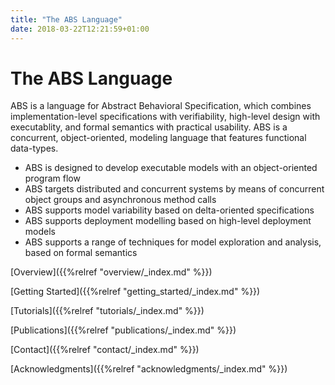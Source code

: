 ```yaml
---
title: "The ABS Language"
date: 2018-03-22T12:21:59+01:00
---
```




# The ABS Language

ABS is a language for Abstract Behavioral Specification, which combines
implementation-level specifications with verifiability, high-level design with
executablity, and formal semantics with practical usability. ABS is a
concurrent, object-oriented, modeling language that features functional
data-types.

* ABS is designed to develop executable models with an object-oriented program
  flow
* ABS targets distributed and concurrent systems by means of concurrent object
  groups and asynchronous method calls
* ABS supports model variability based on delta-oriented specifications
* ABS supports deployment modelling based on high-level deployment models
* ABS supports a range of techniques for model exploration and analysis, based
  on formal semantics

[Overview]({{%relref "overview/_index.md" %}})

[Getting Started]({{%relref "getting_started/_index.md" %}})

[Tutorials]({{%relref "tutorials/_index.md" %}})

[Publications]({{%relref "publications/_index.md" %}})

[Contact]({{%relref "contact/_index.md" %}})

[Acknowledgments]({{%relref "acknowledgments/_index.md" %}})

